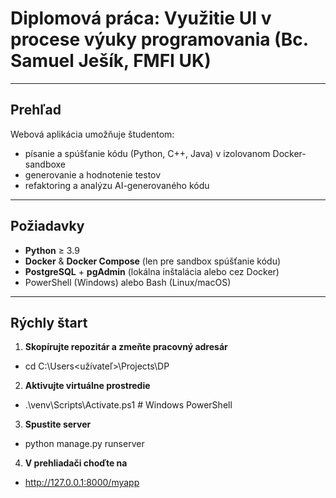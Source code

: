 # Diplomová práca: Využitie UI v procese výuky programovania (Bc. Samuel Ješík, FMFI UK)
---

## Prehľad

Webová aplikácia umožňuje študentom:
- písanie a spúšťanie kódu (Python, C++, Java) v izolovanom Docker-sandboxe  
- generovanie a hodnotenie testov  
- refaktoring a analýzu AI-generovaného kódu  

---

## Požiadavky

- **Python** ≥ 3.9  
- **Docker** & **Docker Compose** (len pre sandbox spúšťanie kódu)  
- **PostgreSQL** + **pgAdmin** (lokálna inštalácia alebo cez Docker)  
- PowerShell (Windows) alebo Bash (Linux/macOS)  

---

## Rýchly štart

1. **Skopírujte repozitár a zmeňte pracovný adresár**  
  - cd C:\Users\<užívateľ>\Projects\DP
   
2. **Aktivujte virtuálne prostredie**

  - .\venv\Scripts\Activate.ps1   # Windows PowerShell

3. **Spustite server**
 - python manage.py runserver

4. **V prehliadači choďte na**
 - http://127.0.0.1:8000/myapp
